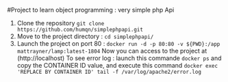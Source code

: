 #Project to learn object programming : very simple php Api
1. Clone the repository `git clone https://github.com/humqn/simplephpapi.git`
2. Move to the project directory : `cd simplephpapi/`
3. Launch the project on port 80 : `docker run -d -p 80:80 -v ${PWD}:/app mattrayner/lamp:latest-1804`
Now you can access to the project at (http://localhost)
To see error log :
launch this commande `docker ps` and copy the CONTAINER ID value, and execute this command
`docker exec 'REPLACE BY CONTAINER ID' tail -f /var/log/apache2/error.log`
